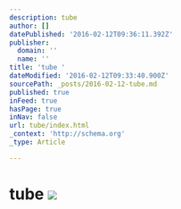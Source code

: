 ```yaml
---
description: tube
author: []
datePublished: '2016-02-12T09:36:11.392Z'
publisher:
  domain: ''
  name: ''
title: 'tube '
dateModified: '2016-02-12T09:33:40.900Z'
sourcePath: _posts/2016-02-12-tube.md
published: true
inFeed: true
hasPage: true
inNav: false
url: tube/index.html
_context: 'http://schema.org'
_type: Article

---
```

# tube ![](https://the-grid-user-content.s3-us-west-2.amazonaws.com/e46bded9-1f75-481c-89fa-b727222839fe.png)